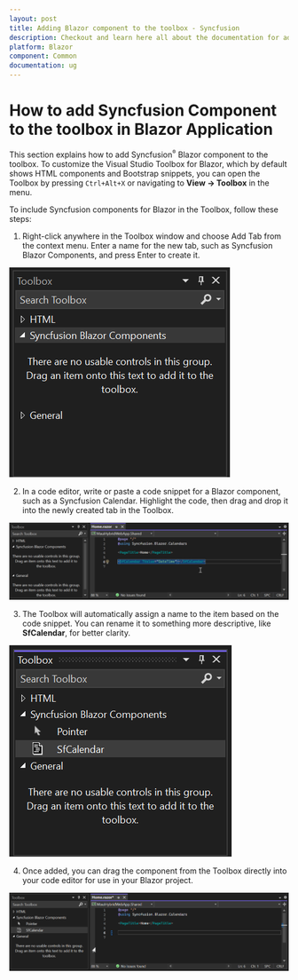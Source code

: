 ```yaml
---
layout: post
title: Adding Blazor component to the toolbox - Syncfusion
description: Checkout and learn here all about the documentation for adding Syncfusion Blazor component to the toolbox in Blazor
platform: Blazor
component: Common
documentation: ug
---
```


# How to add Syncfusion Component to the toolbox in Blazor Application

This section explains how to add Syncfusion<sup style="font-size:70%">&reg;</sup> Blazor component to the toolbox. To customize the Visual Studio Toolbox for Blazor, which by default shows HTML components and Bootstrap snippets, you can open the Toolbox by pressing `Ctrl+Alt+X` or navigating to **View → Toolbox** in the menu.

To include Syncfusion components for Blazor in the Toolbox, follow these steps:

1. Right-click anywhere in the Toolbox window and choose Add Tab from the context menu. Enter a name for the new tab, such as Syncfusion Blazor Components, and press Enter to create it.

![Add new tab in toolbox](images/new-tab-toolbox.png)

2. In a code editor, write or paste a code snippet for a Blazor component, such as a Syncfusion Calendar. Highlight the code, then drag and drop it into the newly created tab in the Toolbox.

![Add code snippet to toolbox](images/add-snippet.gif)

3. The Toolbox will automatically assign a name to the item based on the code snippet. You can rename it to something more descriptive, like **SfCalendar**, for better clarity.

![Update name](images/update-name.png)

4. Once added, you can drag the component from the Toolbox directly into your code editor for use in your Blazor project.

![Drag component to editor](images/drag-component.gif)